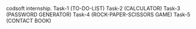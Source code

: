 codsoft internship.
Task-1 (TO-DO-LIST)
Task-2 (CALCULATOR)
Task-3 (PASSWORD GENERATOR)
Task-4 (ROCK-PAPER-SCISSORS GAME)
Task-5 (CONTACT BOOK)

